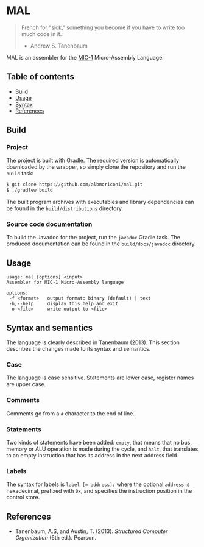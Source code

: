# MAL

> French for "sick," something you become if you have to write too much code in it.
> - Andrew S. Tanenbaum

MAL is an assembler for the [MIC-1](https://en.wikipedia.org/wiki/MIC-1)
Micro-Assembly Language.

## Table of contents

* [Build](#build)
* [Usage](#usage)
* [Syntax](#syntax)
* [References](#references)

## Build

### Project

The project is built with [Gradle](https://gradle.org). The required version is
automatically downloaded by the wrapper, so simply clone the repository and run
the `build` task:

```sh
$ git clone https://github.com/albmoriconi/mal.git
$ ./gradlew build
```

The built program archives with executables and library dependencies can be
found in the `build/distributions` directory.

### Source code documentation

To build the Javadoc for the project, run the `javadoc` Gradle task. The
produced documentation can be found in the `build/docs/javadoc` directory.

## Usage

```
usage: mal [options] <input>
Assembler for MIC-1 Micro-Assembly language

options:
 -f <format>   output format: binary (default) | text
 -h,--help     display this help and exit
 -o <file>     write output to <file>
 ```
 
## Syntax and semantics

The language is clearly described in Tanenbaum (2013). This section describes
the changes made to its syntax and semantics.

### Case

The language is case sensitive. Statements are lower case, register names are
upper case.

### Comments

Comments go from a `#` character to the end of line.

### Statements

Two kinds of statements have been added: `empty`, that means that no bus, memory
or ALU operation is made during the cycle, and `halt`, that translates to an
empty instruction that has its address in the next address field.

### Labels

The syntax for labels is `label [= address]:` where the optional `address` is
hexadecimal, prefixed with `0x`, and specifies the instruction position in the
control store.

## References

* Tanenbaum, A.S, and Austin, T. (2013). *Structured Computer Organization* (6th
  ed.). Pearson.
